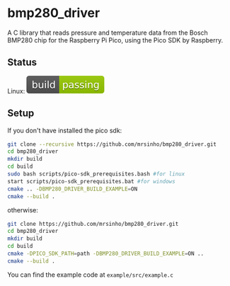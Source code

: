 # bmp280_driver

A C library that reads pressure and temperature data from the Bosch BMP280 chip for the Raspberry Pi Pico, using the Pico SDK by Raspberry.

## Status
Linux: ![status_badge](.ShCI/status.svg)

## Setup
If you don't have installed the pico sdk:
```bash
git clone --recursive https://github.com/mrsinho/bmp280_driver.git
cd bmp280_driver
mkdir build
cd build
sudo bash scripts/pico-sdk_prerequisites.bash #for linux
start scripts/pico-sdk_prerequisites.bat #for windows
cmake .. -DBMP280_DRIVER_BUILD_EXAMPLE=ON
cmake --build .
```
otherwise:
```bash
git clone https://github.com/mrsinho/bmp280_driver.git
cd bmp280_driver
mkdir build
cd build
cmake -DPICO_SDK_PATH=path -DBMP280_DRIVER_BUILD_EXAMPLE=ON ..
cmake --build .
```

You can find the example code at `example/src/example.c`
